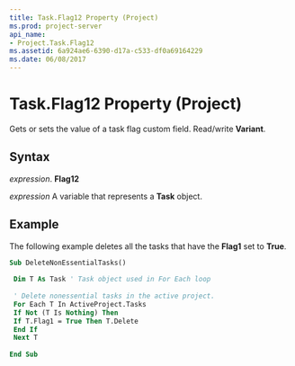 ```yaml
---
title: Task.Flag12 Property (Project)
ms.prod: project-server
api_name:
- Project.Task.Flag12
ms.assetid: 6a924ae6-6390-d17a-c533-df0a69164229
ms.date: 06/08/2017
---
```



# Task.Flag12 Property (Project)

Gets or sets the value of a task flag custom field. Read/write **Variant**.


## Syntax

 _expression_. **Flag12**

 _expression_ A variable that represents a **Task** object.


## Example

The following example deletes all the tasks that have the **Flag1** set to **True**.


```vb
Sub DeleteNonEssentialTasks() 
 
 Dim T As Task ' Task object used in For Each loop 
 
 ' Delete nonessential tasks in the active project. 
 For Each T In ActiveProject.Tasks 
 If Not (T Is Nothing) Then 
 If T.Flag1 = True Then T.Delete 
 End If 
 Next T 
 
End Sub
```


